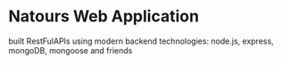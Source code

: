# Natours Web Application

built RestFulAPIs using modern backend technologies: node.js, express, mongoDB, mongoose and friends
